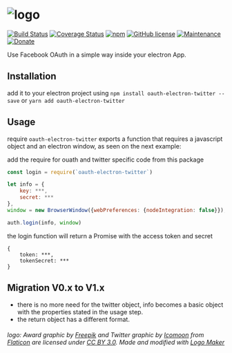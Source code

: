# ![logo](https://cloud.githubusercontent.com/assets/3071208/14719944/55c32866-07ff-11e6-9821-1a564a0cf065.png)

[![Build Status](https://travis-ci.org/kanekotic/oauth-electron-twitter.svg?branch=master)](https://travis-ci.org/kanekotic/oauth-electron-twitter)
[![Coverage Status](https://coveralls.io/repos/github/kanekotic/oauth-electron-twitter/badge.svg?branch=master)](https://coveralls.io/github/kanekotic/oauth-electron-twitter?branch=master)
[![npm](https://img.shields.io/npm/dy/oauth-electron-twitter.svg)](https://github.com/kanekotic/oauth-electron-twitter)
[![GitHub license](https://img.shields.io/github/license/kanekotic/oauth-electron-twitter.svg)](https://github.com/kanekotic/oauth-electron-twitter/blob/master/LICENSE)
[![Maintenance](https://img.shields.io/badge/Maintained%3F-yes-green.svg)](https://GitHub.com/kanekotic/oauth-electron-twitter/graphs/commit-activity)
[![Donate](https://img.shields.io/badge/Donate-PayPal-green.svg)](https://www.paypal.me/kanekotic/)

Use Facebook OAuth in a simple way inside your electron App.

## Installation

add it to your electron project using `npm install oauth-electron-twitter --save` or `yarn add oauth-electron-twitter`

## Usage

require `oauth-electron-twitter` exports a function that requires a javascript object and an electron window, as seen on the next example:

add the require for ouath and twitter specific code from this package
```js
const login = require(`oauth-electron-twitter`)

let info = {
    key: ***,
    secret: ***
},
window = new BrowserWindow({webPreferences: {nodeIntegration: false}});

auth.login(info, window)
```
the login function will return a Promise with the access token and secret

```
{
    token: ***,
    tokenSecret: ***
}
```

## Migration V0.x to V1.x

- there is no more need for the twitter object, info becomes a basic object with the properties stated in the usage step.
- the return object has a different format.

###### logo: Award graphic by <a href="http://www.freepik.com/">Freepik</a> and Twitter graphic by <a href="http://www.icomoon.io">Icomoon</a> from <a href="http://www.flaticon.com/">Flaticon</a> are licensed under <a href="http://creativecommons.org/licenses/by/3.0/" title="Creative Commons BY 3.0">CC BY 3.0</a>. Made and modified with <a href="http://logomakr.com" title="Logo Maker">Logo Maker </a>
